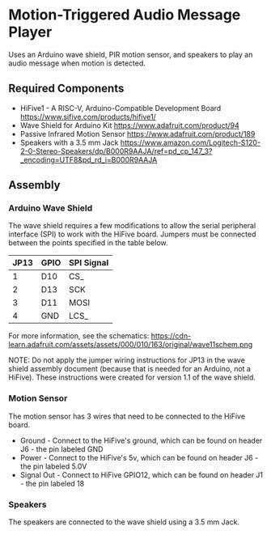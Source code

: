 # Motion-Triggered Audio Message Player
Uses an Arduino wave shield, PIR motion sensor, and speakers to play an audio message when motion is detected.

## Required Components
* HiFive1 - A RISC-V, Arduino-Compatible Development Board
  https://www.sifive.com/products/hifive1/
* Wave Shield for Arduino Kit
  https://www.adafruit.com/product/94
* Passive Infrared Motion Sensor
  https://www.adafruit.com/product/189
* Speakers with a 3.5 mm Jack
  https://www.amazon.com/Logitech-S120-2-0-Stereo-Speakers/dp/B000R9AAJA/ref=pd_cp_147_3?_encoding=UTF8&pd_rd_i=B000R9AAJA
  
## Assembly
  
### Arduino Wave Shield
The wave shield requires a few modifications to allow the serial peripheral interface (SPI) to work with the HiFive board.  Jumpers must be connected between the points specified in the table below.

| JP13 | GPIO | SPI Signal |
| -----| -----| ---------- |
|   1  | D10  |    CS_     |
|   2  | D13  |    SCK     |
|   3  | D11  |    MOSI    |
|   4  | GND  |    LCS_    |

For more information, see the schematics: https://cdn-learn.adafruit.com/assets/assets/000/010/163/original/wave11schem.png

NOTE: Do not apply the jumper wiring instructions for JP13 in the wave shield assembly document (because that is needed for an Arduino, not a HiFive).  These instructions were created for version 1.1 of the wave shield.

### Motion Sensor
The motion sensor has 3 wires that need to be connected to the HiFive board.  
* Ground - Connect to the HiFive's ground, which can be found on header J6 - the pin labeled GND
* Power - Connect to the HiFive's 5v, which can be found on header J6 - the pin labeled 5.0V
* Signal Out - Connect to HiFive GPIO12, which can be found on header J1 - the pin labeled 18
  
### Speakers
The speakers are connected to the wave shield using a 3.5 mm Jack.
